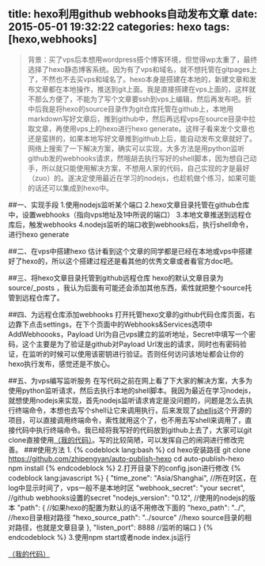 title: hexo利用github webhooks自动发布文章
date: 2015-05-01 19:32:22
categories: hexo
tags: [hexo,webhooks]
---
>背景：买了vps后本想用wordpress搭个博客环境，但觉得wp太重了，最终选择了hexo静态博客系统。因为有了vps和域名，就不想托管在gitpages上了，不然也不去买vps和域名了。hexo本身是搭建在本地的，新建文章和发布文章都在本地操作，推送到git上面。我是直接搭建在vps上面的，这样就不那么方便了，不能为了写个文章要ssh到vps上编辑，然后再发布吧。折中后我是将hexo的source目录作为git仓库托管在github上，本地用markdown写好文章后，推到github中，然后再远程vps在source目录中拉取文章，再使用vps上的hexo进行hexo generate。这样子看来发个文章也还是蛮拼的，如果本地写好文章推到github上后，能自动发布文章就好了。网络上搜索了一下解决方案，确实可以实现，大多方法是用python监听github发的webhooks请求，然哦胡去执行写好的shell脚本，因为想自己动手，所以就只能使用解决方案，不想用人家的代码，自己实现的才是最好（zuo）的。遂决定使用最近在学习的nodejs，也趁机做个练习，如果可能的话还可以集成到hexo中。

##一、实现手段
1.使用nodejs监听某个端口
2.hexo文章目录托管在github仓库中，设置webhooks（指向vps地址及1中所说的端口）
3.本地文章推送到远程仓库后，触发webhooks
4.nodejs监听的端口收到webhooks后，执行shell命令，进行hexo generate

##二、在vps中搭建hexo
估计看到这个文章的同学都是已经在本地或vps中搭建好了hexo的，所以这个搭建过程还是看其他的优秀文章或者看官方doc吧。

##三、将hexo文章目录托管到github远程仓库
hexo的默认文章目录为source/_posts ，我认为后面有可能还会添加其他东西，索性就把整个source托管到远程仓库了。

##四、为远程仓库添加webhooks
打开托管hexo文章的github代码仓库页面，右边靠下点击settings，在下个页面中的Webhooks&Services选项中AddWebhoooks，Payload Url为自己vps建立的监听地址，Secret中填写一个密码，这个主要是为了验证是github对Payload Url发出的请求，同时也有密码验证，在监听的时候可以使用该密钥进行验证。否则任何访问该地址都会让你的hexo执行发布，感觉还是不放心。

##五、为vps编写监听服务
在写代码之前在网上看了下大家的解决方案，大多为使用python监听请求，然后去执行本地的shell脚本。我因为最近在学习nodejs，就想使用nodejs来实现，首先nodejs监听请求肯定是没问题的，问题是怎么去执行终端命令，本想也去写个shell让它来调用执行，后来发现了[shelljs](https://github.com/arturadib/shelljs)这个开源的项目，可以直接调用终端命令，索性就用这个了，也不用去写shell来调用了，直接代码中执行终端命令。我已经将我写好的代码放到github上去了，大家可以git clone直接使用[（我的代码）](https://github.com/zhipengyan/auto-publish-hexo)。写的比较简陋，可以发挥自己的闹洞进行修改完善。
###使用方法
1.
{% codeblock lang:bash %}
cd hexo安装路径
git clone https://github.com/zhipengyan/auto-publish-hexo
cd auto-publish-hexo
npm install
{% endcodeblock %}
2.打开目录下的config.json进行修改
{% codeblock lang:javascript %}
{
     "time_zone": "Asia/Shanghai", //所在时区，在log中显示时间了，vps一般不是本地时区
     "webhook_secret": "your secret", //github webhooks设置的secret
     "nodejs_version": "0.12", //使用的nodejs的版本
     "path": { //如果hexo的配置为默认的话不用修改下面的
       "hexo_path": "../", //hexo目录相对路径
       "hexo_source_path": "../source" //hexo source目录的相对路径，也就是文章目录
     },
     "listen_port": 8888 //监听的端口
}
{% endcodeblock %}
3.使用npm start或者node index.js运行

[（我的代码）](https://github.com/zhipengyan/auto-publish-hexo)